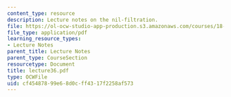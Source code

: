 ```yaml
---
content_type: resource
description: Lecture notes on the nil-filtration.
file: https://ol-ocw-studio-app-production.s3.amazonaws.com/courses/18-917-topics-in-algebraic-topology-the-sullivan-conjecture-fall-2007/cf45487899e68d0cff4317f2258af573_lecture36.pdf
file_type: application/pdf
learning_resource_types:
- Lecture Notes
parent_title: Lecture Notes
parent_type: CourseSection
resourcetype: Document
title: lecture36.pdf
type: OCWFile
uid: cf454878-99e6-8d0c-ff43-17f2258af573
---
```

